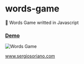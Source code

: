 # words-game
:newspaper: Words Game writted in Javascript

### [Demo](https://sergiss.github.io/words-game/)

![Words Game](https://github.com/sergiss/words-game/blob/master/words-game.png?raw=true)

www.sergiosoriano.com
